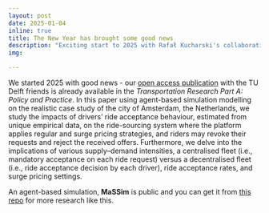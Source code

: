 ```yaml
---
layout: post
date: 2025-01-04
inline: true
title: The New Year has brought some good news
description: "Exciting start to 2025 with Rafał Kucharski's collaborative open access publication in Transportation Research Part A: Policy and Practice. Explore agent-based simulation modeling on ride-sourcing systems in Amsterdam, analyzing impacts of drivers’ behavior, surge pricing strategies, and fleet dynamics. Learn more about MaSSim and access it through GitHub for advanced research."
img: 

---
```

We started 2025 with good news - our [open access publication](https://lnkd.in/ei3jQ8HR) with the TU Delft friends is already available in the _Transportation Research Part A: Policy and Practice_. In this paper using agent-based simulation modelling on the realistic case study of the city of Amsterdam, the Netherlands, we study the impacts of drivers’ ride acceptance behaviour, estimated from unique empirical data, on the ride-sourcing system where the platform applies regular and surge pricing strategies, and riders may revoke their requests and reject the received offers. Furthermore, we delve into the implications of various supply–demand intensities, a centralised fleet (i.e., mandatory acceptance on each ride request) versus a decentralised fleet (i.e., ride acceptance decision by each driver), ride acceptance rates, and surge pricing settings.

An agent-based simulation, **MaSSim** is public and you can get it from [this repo](https://github.com/RafalKucharskiPK/MaaSSim) for more research like this.
